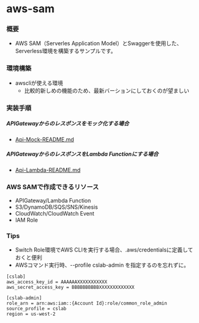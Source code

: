 # aws-sam
### 概要
* AWS SAM（Serverles Application Model）とSwaggerを使用した、Serverless環境を構築するサンプルです。

### 環境構築
* awscliが使える環境
    * 比較的新しめの機能のため、最新バーションにしておくのが望ましい
    
### 実装手順
##### APIGatewayからのレスポンスをモック化する場合
* [Api-Mock-README.md](doc/Api-Mock-README.md)
##### APIGatewayからのレスポンスをLambda Functionにする場合
* [Api-Lambda-README.md](dock/Api-Lambda-README.md)
### AWS SAMで作成できるリソース
* APIGateway/Lambda Function
* S3/DynamoDB/SQS/SNS/Kinesis
* CloudWatch/CloudWatch Event
* IAM Role
### Tips
* Switch Role環境でAWS CLIを実行する場合、.aws/credentialsに定義しておくと便利
* AWSコマンド実行時、--profile cslab-admin を指定するのを忘れずに。
```
[cslab]
aws_access_key_id = AAAAAAXXXXXXXXXXX
aws_secret_access_key = BBBBBBBBBBXXXXXXXXXXXXX

[cslab-admin]
role_arn = arn:aws:iam::{Account Id}:role/common_role_admin
source_profile = cslab
region = us-west-2
```
